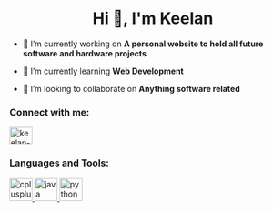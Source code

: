 <h1 align="center">Hi 👋, I'm Keelan</h1>

- 🔭 I’m currently working on **A personal website to hold all future software and hardware projects**

- 🌱 I’m currently learning **Web Development**

- 👯 I’m looking to collaborate on **Anything software related**

<h3 align="left">Connect with me:</h3>
<p align="left">
<a href="https://www.linkedin.com/in/keelan-green/" target="blank"><img align="center" src="https://raw.githubusercontent.com/rahuldkjain/github-profile-readme-generator/master/src/images/icons/Social/linked-in-alt.svg" alt="keelan-green" height="30" width="40" /></a>
</p>

<h3 align="left">Languages and Tools:</h3>
<p align="left"> <a href="https://www.w3schools.com/cpp/" target="_blank" rel="noreferrer"> <img src="https://raw.githubusercontent.com/devicons/devicon/master/icons/cplusplus/cplusplus-original.svg" alt="cplusplus" width="40" height="40"/> </a> <a <a href="https://flask.palletsprojects.com/" target="_blank" rel="noreferrer"> <a href="https://www.java.com" target="_blank" rel="noreferrer"> <img src="https://raw.githubusercontent.com/devicons/devicon/master/icons/java/java-original.svg" alt="java" width="40" height="40"/> </a><a href="https://www.python.org" target="_blank" rel="noreferrer"> <img src="https://raw.githubusercontent.com/devicons/devicon/master/icons/python/python-original.svg" alt="python" width="40" height="40"/> </p>
